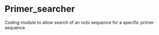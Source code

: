 # Primer_searcher
Coding module to allow search of an ncbi sequence for a specific primer sequence.
